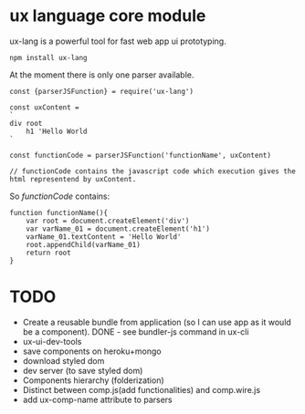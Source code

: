 # ux language core module
ux-lang is a powerful tool for fast web app ui prototyping.

```
npm install ux-lang
```

At the moment there is only one parser available. 

```
const {parserJSFunction} = require('ux-lang')

const uxContent = 
`
div root
    h1 'Hello World
`

const functionCode = parserJSFunction('functionName', uxContent)

// functionCode contains the javascript code which execution gives the html representend by uxContent.
```

So *functionCode* contains:  
```
function functionName(){
    var root = document.createElement('div')
    var varName_01 = document.createElement('h1')
    varName_01.textContent = 'Hello World'
    root.appendChild(varName_01)
    return root
}
```

# TODO

- Create a reusable bundle from application (so I can use app as it would be a component). DONE - see bundler-js command in ux-cli
- ux-ui-dev-tools
- save components on heroku+mongo
- download styled dom
- dev server (to save styled dom)
- Components hierarchy (folderization)
- Distinct between comp.js(add functionalities) and comp.wire.js
- add ux-comp-name attribute to parsers